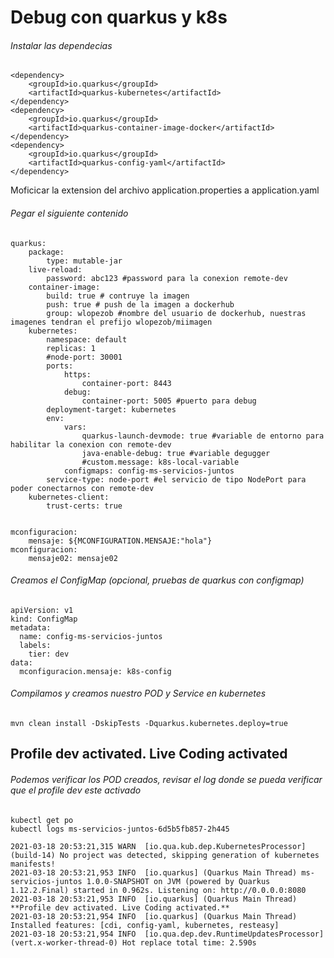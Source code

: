 # Debug con quarkus y k8s

######  Instalar las dependecias

```
<dependency>
    <groupId>io.quarkus</groupId>
    <artifactId>quarkus-kubernetes</artifactId>
</dependency>
<dependency>
    <groupId>io.quarkus</groupId>
    <artifactId>quarkus-container-image-docker</artifactId>
</dependency>
<dependency>
    <groupId>io.quarkus</groupId>
    <artifactId>quarkus-config-yaml</artifactId>
</dependency>
```
Moficicar la extension del archivo application.properties a application.yaml

######  Pegar el siguiente contenido
```
quarkus:
    package:
        type: mutable-jar
    live-reload:
        password: abc123 #password para la conexion remote-dev
    container-image:
        build: true # contruye la imagen
        push: true # push de la imagen a dockerhub
        group: wlopezob #nombre del usuario de dockerhub, nuestras imagenes tendran el prefijo wlopezob/miimagen
    kubernetes:
        namespace: default
        replicas: 1
        #node-port: 30001
        ports:
            https:
                container-port: 8443
            debug:
                container-port: 5005 #puerto para debug
        deployment-target: kubernetes
        env:
            vars:
                quarkus-launch-devmode: true #variable de entorno para habilitar la conexion con remote-dev 
                java-enable-debug: true #variable degugger 
                #custom.message: k8s-local-variable
            configmaps: config-ms-servicios-juntos
        service-type: node-port #el servicio de tipo NodePort para poder conectarnos con remote-dev 
    kubernetes-client:
        trust-certs: true
      

mconfiguracion:
    mensaje: ${MCONFIGURATION.MENSAJE:"hola"}
mconfiguracion:
    mensaje02: mensaje02
```

######  Creamos el ConfigMap (opcional, pruebas de quarkus con configmap)
```
apiVersion: v1
kind: ConfigMap
metadata:
  name: config-ms-servicios-juntos
  labels:
    tier: dev
data:
  mconfiguracion.mensaje: k8s-config
```
###### Compilamos y creamos nuestro POD y Service en kubernetes
```
mvn clean install -DskipTests -Dquarkus.kubernetes.deploy=true
```
## Profile dev activated. Live Coding activated
###### Podemos verificar los POD creados, revisar el log donde se pueda verificar que el profile dev este activado
```
kubectl get po
kubectl logs ms-servicios-juntos-6d5b5fb857-2h445

2021-03-18 20:53:21,315 WARN  [io.qua.kub.dep.KubernetesProcessor] (build-14) No project was detected, skipping generation of kubernetes manifests!
2021-03-18 20:53:21,953 INFO  [io.quarkus] (Quarkus Main Thread) ms-servicios-juntos 1.0.0-SNAPSHOT on JVM (powered by Quarkus 1.12.2.Final) started in 0.962s. Listening on: http://0.0.0.0:8080
2021-03-18 20:53:21,953 INFO  [io.quarkus] (Quarkus Main Thread) **Profile dev activated. Live Coding activated.**
2021-03-18 20:53:21,954 INFO  [io.quarkus] (Quarkus Main Thread) Installed features: [cdi, config-yaml, kubernetes, resteasy]
2021-03-18 20:53:21,954 INFO  [io.qua.dep.dev.RuntimeUpdatesProcessor] (vert.x-worker-thread-0) Hot replace total time: 2.590s
```